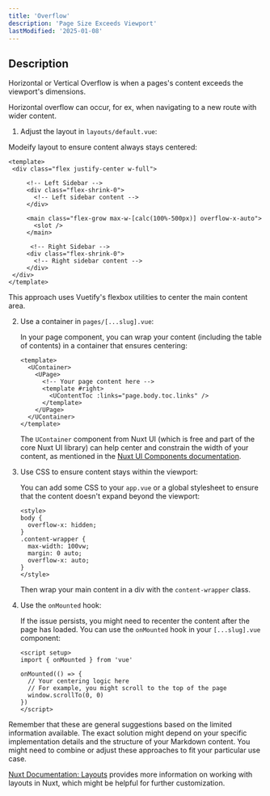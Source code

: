 ```yaml
---
title: 'Overflow'
description: 'Page Size Exceeds Viewport'
lastModified: '2025-01-08'
---
```


## Description

Horizontal or Vertical Overflow is when a pages's content exceeds the viewport's dimensions.

Horizontal overflow can occur, for ex, when navigating to a new route with wider content.



1. Adjust the layout in `layouts/default.vue`:

Modeify layout to ensure content always stays centered:

   ```vue
<template>
    <div class="flex justify-center w-full">

        <!-- Left Sidebar -->
        <div class="flex-shrink-0">
          <!-- Left sidebar content -->
        </div>

        <main class="flex-grow max-w-[calc(100%-500px)] overflow-x-auto">
          <slot />
        </main>

		 <!-- Right Sidebar -->
        <div class="flex-shrink-0">
          <!-- Right sidebar content -->
        </div>
    </div>
</template>
   ```

   This approach uses Vuetify's flexbox utilities to center the main content area.

2. Use a container in `pages/[...slug].vue`:

   In your page component, you can wrap your content (including the table of contents) in a container that ensures centering:

   ```vue
   <template>
     <UContainer>
       <UPage>
         <!-- Your page content here -->
         <template #right>
           <UContentToc :links="page.body.toc.links" />
         </template>
       </UPage>
     </UContainer>
   </template>
   ```

   The `UContainer` component from Nuxt UI (which is free and part of the core Nuxt UI library) can help center and constrain the width of your content, as mentioned in the [Nuxt UI Components documentation](https://ui.nuxt.com/components/container).

3. Use CSS to ensure content stays within the viewport:

   You can add some CSS to your `app.vue` or a global stylesheet to ensure that the content doesn't expand beyond the viewport:

   ```vue
   <style>
   body {
     overflow-x: hidden;
   }
   .content-wrapper {
     max-width: 100vw;
     margin: 0 auto;
     overflow-x: auto;
   }
   </style>
   ```

   Then wrap your main content in a div with the `content-wrapper` class.

4. Use the `onMounted` hook:

   If the issue persists, you might need to recenter the content after the page has loaded. You can use the `onMounted` hook in your `[...slug].vue` component:

   ```vue
   <script setup>
   import { onMounted } from 'vue'

   onMounted(() => {
     // Your centering logic here
     // For example, you might scroll to the top of the page
     window.scrollTo(0, 0)
   })
   </script>
   ```

Remember that these are general suggestions based on the limited information available. The exact solution might depend on your specific implementation details and the structure of your Markdown content. You might need to combine or adjust these approaches to fit your particular use case.

[Nuxt Documentation: Layouts](https://nuxt.com/docs/guide/directory-structure/layouts) provides more information on working with layouts in Nuxt, which might be helpful for further customization.
